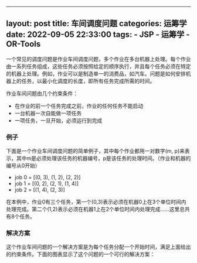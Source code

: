 
---
layout: post
title: 车间调度问题
categories: 运筹学
date: 2022-09-05 22:33:00
tags:
    - JSP
    - 运筹学
    - OR-Tools
---
一个常见的调度问题是作业车间调度问题，多个作业在多台机器上处理。每个作业由一系列任务组成，这些任务必须按照给定的顺序执行，并且每个任务必须在特定的机器上处理。例如，作业可以是制造单一的消费品，如汽车。问题是如何安排机器上的任务，以最小化调度的长度，即所有任务完成所需的时间。

作业车间问题由几个约束条件：

* 在作业的前一个任务完成之前，作业的任何任务不能启动
* 一台机器一次自能做一项任务
* 一项任务，一旦开始，必须运行到完成

### 例子
下面是一个作业车间调度问题的简单例子，其中每个作业都用一对数字(m, p)来表示，其中m是必须处理该任务的机器编号，p是该任务的处理时间。（作业和机器的编号从0开始）

* job 0 = [(0, 3), (1, 2), (2, 2)]
* job 1 = [(0, 2), (2, 1), (1, 4)]
* job 2 = [(1, 4), (2, 3)]

在本例中，作业0有三个任务，第一个(0,3)表示必须在机器0上在3个单位时间内处理完成。第二个(1,2)表示必须在机器1上在2个单位时间内处理完成......这里总共有8个任务。

### 解决方案
这个作业车间问题的一个解决方案是为每个任务分配一个开始时间，满足上面给出的约束条件。下面的图表显示了这个问题的一个可行的解决方案：



